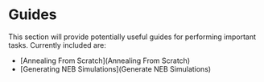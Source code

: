 # Guides

This section will provide potentially useful guides for performing 
important tasks. Currently included are:

* [Annealing From Scratch](Annealing From Scratch)
* [Generating NEB Simulations](Generate NEB Simulations)
